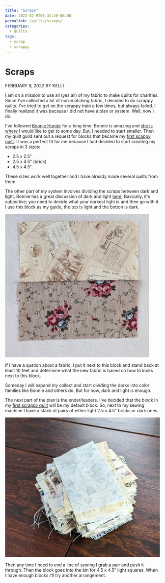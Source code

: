 ```yaml
---
title: "Scraps"
date: 2022-02-9T05:34:30-06:00
permalink: /quilts/scraps/
categories:
  - quilts
tags:
  - scrap
  - scrappy
---
```

# Scraps
FEBRUARY 9, 2022 BY KELLI

I am on a mission to use all (yes all) of my fabric to make quilts for charities. Since I've collected a lot of non-matching fabric, I decided to do scrappy quilts. I've tried to get on the scrappy train a few times, but always failed. I finally realized it was because I did not have a plan or system. Well, now I do. 

I've followed [Bonnie Hunter](https://www.quiltville.com/index.html) for a long time. Bonnie is amazing and [she is where](https://quiltville.com/scrapusersystempf.html) I would like to get to some day. But, I needed to start smaller. Then my quilt guild sent out a request for blocks that became my [first scappy quilt](../quilts/scrappy1). It was a perfect fit for me because I had decided to start creating my scraps in 3 sizes: 
- 2.5 x 2.5"
- 2.5 x 4.5" (brick)
- 4.5 x 4.5". 

These sizes work well together and I have already made several quilts from them. 

The other part of my system involves dividing the scraps between dark and light. Bonnie has a great discussion of dark and light [here](https://quiltville.blogspot.com/2013/03/focus-on-neutrals.html). Basically, it's subjective; you need to decide what your darkest light is and then go with it. I use this block as my guide, the top is light and the botton is dark. 

![Light/Dark Block](assets/lightdark.jpg)

If I have a qustion about a fabric, I put it next to this block and stand back at least 10 feet and determine what the new fabric is based on how to looks next to this block. 

Someday I will expand my collect and start dividing the darks into color families like Bonnie and others do. But for now, dark and light is enough. 

The next part of the plan is the ender/leaders. I've decided that the block in my [first scrappy quilt](https://wolfequilting.com/quilts/scrappy1/) will be my default block. So, next to my sewing machine I have a stack of pairs of either light 2.5 x 4.5" bricks or dark ones.

![Light Block Stack](assets/lightstack.jpg)

Then any time I need to end a line of sewing I grab a pair and push it through. Then the block goes into the bin for 4.5 x 4.5" light squares. When I have enough blocks I'll try another arrangement.

